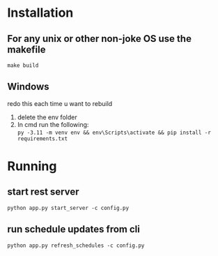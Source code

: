 # Installation

## For any unix or other non-joke OS use the makefile

`make build`

## Windows

redo this each time u want to rebuild

1. delete the env folder
2. In cmd run the following:  
`py -3.11 -m venv env && env\Scripts\activate && pip install -r requirements.txt`

# Running

## start rest server
`python app.py start_server -c config.py`

## run schedule updates from cli
`python app.py refresh_schedules -c config.py`